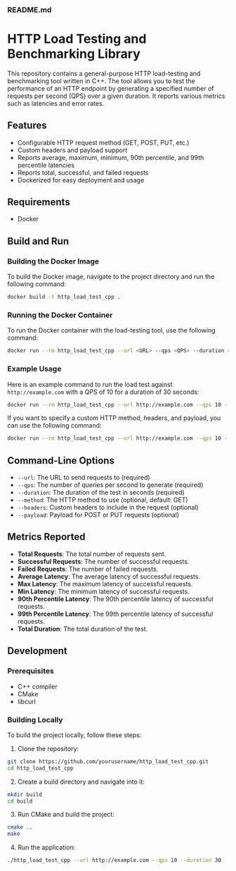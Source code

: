 ### README.md

# HTTP Load Testing and Benchmarking Library

This repository contains a general-purpose HTTP load-testing and benchmarking tool written in C++. The tool allows you to test the performance of an HTTP endpoint by generating a specified number of requests per second (QPS) over a given duration. It reports various metrics such as latencies and error rates.

## Features

- Configurable HTTP request method (GET, POST, PUT, etc.)
- Custom headers and payload support
- Reports average, maximum, minimum, 90th percentile, and 99th percentile latencies
- Reports total, successful, and failed requests
- Dockerized for easy deployment and usage

## Requirements

- Docker

## Build and Run

### Building the Docker Image

To build the Docker image, navigate to the project directory and run the following command:

```sh
docker build -t http_load_test_cpp .
```

### Running the Docker Container

To run the Docker container with the load-testing tool, use the following command:

```sh
docker run --rm http_load_test_cpp --url <URL> --qps <QPS> --duration <DURATION> [--method <HTTP_METHOD>] [--headers <HTTP_HEADERS>] [--payload <HTTP_PAYLOAD>]
```

### Example Usage

Here is an example command to run the load test against `http://example.com` with a QPS of 10 for a duration of 30 seconds:

```sh
docker run --rm http_load_test_cpp --url http://example.com --qps 10 --duration 30
```

If you want to specify a custom HTTP method, headers, and payload, you can use the following command:

```sh
docker run --rm http_load_test_cpp --url http://example.com --qps 10 --duration 30 --method POST --headers "Content-Type: application/json" --payload '{"key": "value"}'
```

## Command-Line Options

- `--url`: The URL to send requests to (required)
- `--qps`: The number of queries per second to generate (required)
- `--duration`: The duration of the test in seconds (required)
- `--method`: The HTTP method to use (optional, default: GET)
- `--headers`: Custom headers to include in the request (optional)
- `--payload`: Payload for POST or PUT requests (optional)

## Metrics Reported

- **Total Requests**: The total number of requests sent.
- **Successful Requests**: The number of successful requests.
- **Failed Requests**: The number of failed requests.
- **Average Latency**: The average latency of successful requests.
- **Max Latency**: The maximum latency of successful requests.
- **Min Latency**: The minimum latency of successful requests.
- **90th Percentile Latency**: The 90th percentile latency of successful requests.
- **99th Percentile Latency**: The 99th percentile latency of successful requests.
- **Total Duration**: The total duration of the test.

## Development

### Prerequisites

- C++ compiler
- CMake
- libcurl

### Building Locally

To build the project locally, follow these steps:

1. Clone the repository:

```sh
git clone https://github.com/yourusername/http_load_test_cpp.git
cd http_load_test_cpp
```

2. Create a build directory and navigate into it:

```sh
mkdir build
cd build
```

3. Run CMake and build the project:

```sh
cmake ..
make
```

4. Run the application:

```sh
./http_load_test_cpp --url http://example.com --qps 10 --duration 30
```